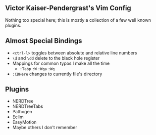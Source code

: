 ## Victor Kaiser-Pendergrast's Vim Config ##
Nothing too special here; this is mostly a collection of a few well known plugins.

## Almost Special Bindings ##
- `<ctrl-l>` toggles between absolute and relative line numbers
- `\d` and `\dd` delete to the black hole register
- Mappings for common typos I make all the time
  - `:Tabp` `:W` `:Wqa` `:Wq`
- `:CDHere` changes to currently file's directory

## Plugins ##
- NERDTree
- NERDTreeTabs
- Pathogen
- Eclim
- EasyMotion
- Maybe others I don't remember
